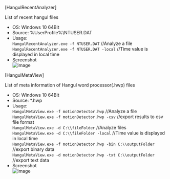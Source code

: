 [HangulRecentAnalyzer]  

List of recent hangul files  

- OS: Windows 10 64Bit  
- Source: %UserProfile%\NTUSER.DAT  
- Usage:  
`HangulRecentAnalyzer.exe -f NTUSER.DAT` //Analyze a file  
`HangulRecentAnalyzer.exe -f NTUSER.DAT -local` //Time value is displayed in local time  
- Screenshot  
![image](https://user-images.githubusercontent.com/69110090/120059990-049aa780-c090-11eb-83fe-d68a196de3a3.png)  




[HangulMetaView]  

List of meta information of Hangul word processor(.hwp) files  

- OS: Windows 10 64Bit  
- Source: *.hwp  
- Usage:  
`HangulMetaView.exe -f motionDetector.hwp` //Analyze a file  
`HangulMetaView.exe -f motionDetector.hwp -csv` //export results to csv file format  
`HangulMetaView.exe -d C:\\fileFolder` //Analyze files  
`HangulMetaView.exe -d C:\\fileFolder -local` //Time value is displayed in local time  
`HangulMetaView.exe -f motionDetector.hwp -bin C:\\outputFolder` //export binary data  
`HangulMetaView.exe -d motionDetector.hwp -txt C:\\outputFolder` //export text data  
- Screenshot  
![image](https://user-images.githubusercontent.com/69110090/111035548-6cacfa80-845e-11eb-93cd-18019281e3a1.png)  

